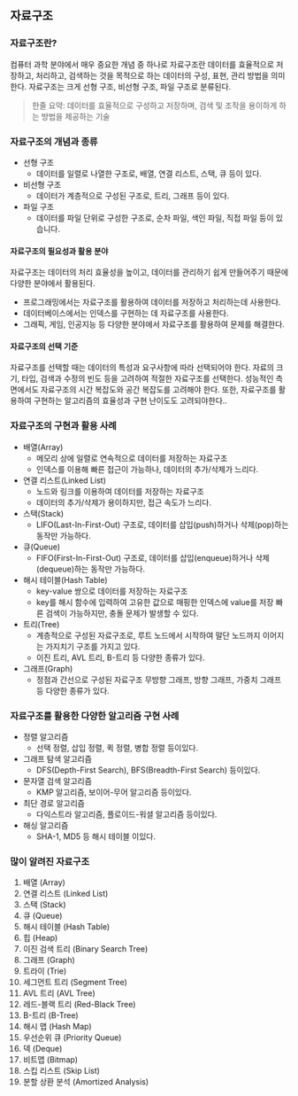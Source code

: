 ## 자료구조

### 자료구조란?
컴퓨터 과학 분야에서 매우 중요한 개념 중 하나로 자료구조란 데이터를 효율적으로 저장하고, 처리하고, 검색하는 것을 목적으로 하는 데이터의 구성, 표현, 관리 방법을 의미한다.
자료구조는 크게 선형 구조, 비선형 구조, 파일 구조로 분류된다.

> 한줄 요약: 데이터를 효율적으로 구성하고 저장하며, 검색 및 조작을 용이하게 하는 방법을 제공하는 기술

### 자료구조의 개념과 종류
- 선형 구조
  - 데이터를 일렬로 나열한 구조로, 배열, 연결 리스트, 스택, 큐 등이 있다.
- 비선형 구조
  - 데이터가 계층적으로 구성된 구조로, 트리, 그래프 등이 있다.
- 파일 구조
  - 데이터를 파일 단위로 구성한 구조로, 순차 파일, 색인 파일, 직접 파일 등이 있습니다.

#### 자료구조의 필요성과 활용 분야
자료구조는 데이터의 처리 효율성을 높이고, 데이터를 관리하기 쉽게 만들어주기 때문에 다양한 분야에서 활용된다.

- 프로그래밍에서는 자료구조를 활용하여 데이터를 저장하고 처리하는데 사용한다.
- 데이터베이스에서는 인덱스를 구현하는 데 자료구조를 사용한다.
- 그래픽, 게임, 인공지능 등 다양한 분야에서 자료구조를 활용하여 문제를 해결한다.

#### 자료구조의 선택 기준
자료구조를 선택할 때는 데이터의 특성과 요구사항에 따라 선택되어야 한다.
자료의 크기, 타입, 검색과 수정의 빈도 등을 고려하여 적절한 자료구조를 선택한다.
성능적인 측면에서도 자료구조의 시간 복잡도와 공간 복잡도를 고려해야 한다.
또한, 자료구조를 활용하여 구현하는 알고리즘의 효율성과 구현 난이도도 고려되야한다..

### 자료구조의 구현과 활용 사례
- 배열(Array)
  - 메모리 상에 일렬로 연속적으로 데이터를 저장하는 자료구조 
  - 인덱스를 이용해 빠른 접근이 가능하나, 데이터의 추가/삭제가 느리다.
- 연결 리스트(Linked List)
  - 노드와 링크를 이용하여 데이터를 저장하는 자료구조 
  - 데이터의 추가/삭제가 용이하지만, 접근 속도가 느리다.
- 스택(Stack)
  - LIFO(Last-In-First-Out) 구조로, 데이터를 삽입(push)하거나 삭제(pop)하는 동작만 가능하다. 
- 큐(Queue)
  - FIFO(First-In-First-Out) 구조로, 데이터를 삽입(enqueue)하거나 삭제(dequeue)하는 동작만 가능하다. 
- 해시 테이블(Hash Table)
  - key-value 쌍으로 데이터를 저장하는 자료구조 
  - key를 해시 함수에 입력하여 고유한 값으로 매핑한 인덱스에 value를 저장 빠른 검색이 가능하지만, 충돌 문제가 발생할 수 있다.
- 트리(Tree)
  - 계층적으로 구성된 자료구조로, 루트 노드에서 시작하여 말단 노드까지 이어지는 가지치기 구조를 가지고 있다. 
  - 이진 트리, AVL 트리, B-트리 등 다양한 종류가 있다.
- 그래프(Graph)
  - 정점과 간선으로 구성된 자료구조 무방향 그래프, 방향 그래프, 가중치 그래프 등 다양한 종류가 있다.

### 자료구조를 활용한 다양한 알고리즘 구현 사례
- 정렬 알고리즘
  - 선택 정렬, 삽입 정렬, 퀵 정렬, 병합 정렬 등이있다.
- 그래프 탐색 알고리즘
  - DFS(Depth-First Search), BFS(Breadth-First Search) 등이있다.
- 문자열 검색 알고리즘
  - KMP 알고리즘, 보이어-무어 알고리즘 등이있다.
- 최단 경로 알고리즘
  - 다익스트라 알고리즘, 플로이드-워셜 알고리즘 등이있다.
- 해싱 알고리즘
  - SHA-1, MD5 등 해시 테이블 이있다.

### 많이 알려진 자료구조
1. 배열 (Array)
2. 연결 리스트 (Linked List)
3. 스택 (Stack)
4. 큐 (Queue)
5. 해시 테이블 (Hash Table)
6. 힙 (Heap)
7. 이진 검색 트리 (Binary Search Tree)
8. 그래프 (Graph)
9. 트라이 (Trie)
10. 세그먼트 트리 (Segment Tree)
11. AVL 트리 (AVL Tree)
12. 레드-블랙 트리 (Red-Black Tree)
13. B-트리 (B-Tree)
14. 해시 맵 (Hash Map)
15. 우선순위 큐 (Priority Queue)
16. 덱 (Deque)
17. 비트맵 (Bitmap)
18. 스킵 리스트 (Skip List)
19. 분할 상환 분석 (Amortized Analysis)
